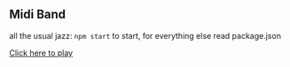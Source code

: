 ## Midi Band

all the usual jazz: `npm start` to start, for everything else read package.json

[Click here to play](https://midiband-eba3a.web.app/)
